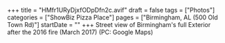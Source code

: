 +++
title = "HMfr1URyDjxfODpDfn2c.avif"
draft = false
tags = ["Photos"]
categories = ["ShowBiz Pizza Place"]
pages = ["Birmingham, AL (500 Old Town Rd)"]
startDate = ""
+++
Street view of Birmingham's full Exterior after the 2016 fire (March 2017) (PC: Google Maps)
